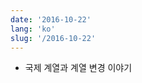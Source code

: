 ```yaml
---
date: '2016-10-22'
lang: 'ko'
slug: '/2016-10-22'
---
```


- 국제 계열과 계열 변경 이야기

<head>
  <html lang="ko-KR"/>
</head>
